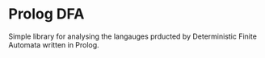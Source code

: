# Prolog DFA

Simple library for analysing the langauges prducted by Deterministic Finite Automata written in Prolog.
